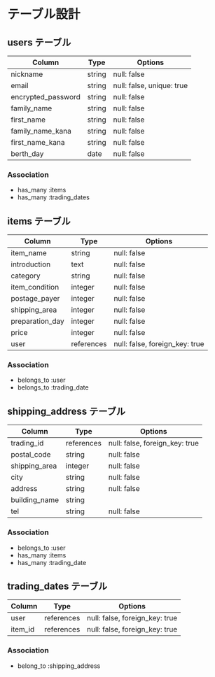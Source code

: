 # テーブル設計

## users テーブル
| Column             | Type   | Options                   |
| ------------------ | ------ | ------------------------- |
| nickname           | string | null: false               |
| email              | string | null: false, unique: true |
| encrypted_password | string | null: false               |
| family_name        | string | null: false               |
| first_name         | string | null: false               |
| family_name_kana   | string | null: false               |
| first_name_kana    | string | null: false               |
| berth_day          | date   | null: false               |

### Association
- has_many :items
- has_many :trading_dates

## items テーブル
| Column          | Type       | Options                        |
| --------------- | ---------- | ------------------------------ |
| item_name       | string     | null: false                    |
| introduction    | text       | null: false                    |
| category        | string     | null: false                    |
| item_condition  | integer    | null: false                    |
| postage_payer   | integer    | null: false                    |
| shipping_area   | integer    | null: false                    |
| preparation_day | integer    | null: false                    |
| price           | integer    | null: false                    |
| user            | references | null: false, foreign_key: true |

### Association
- belongs_to :user
- belongs_to :trading_date

## shipping_address テーブル
| Column          | Type       | Options                        |
| --------------- | ---------- | ------------------------------ |
| trading_id      | references | null: false, foreign_key: true |
| postal_code     | string     | null: false                    |
| shipping_area   | integer    | null: false                    |
| city            | string     | null: false                    |
| address         | string     | null: false                    |
| building_name   | string     |                                |
| tel             | string     | null: false                    |

### Association
- belongs_to :user
- has_many   :items
- has_many   :trading_date

## trading_dates テーブル
| Column          | Type       | Options                        |
| --------------- | ---------- | ------------------------------ |
| user            | references | null: false, foreign_key: true |
| item_id         | references | null: false, foreign_key: true |

### Association
- belong_to  :shipping_address